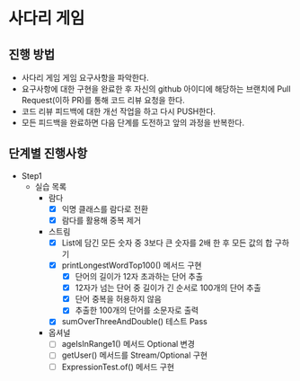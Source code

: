# 사다리 게임
## 진행 방법
* 사다리 게임 게임 요구사항을 파악한다.
* 요구사항에 대한 구현을 완료한 후 자신의 github 아이디에 해당하는 브랜치에 Pull Request(이하 PR)를 통해 코드 리뷰 요청을 한다.
* 코드 리뷰 피드백에 대한 개선 작업을 하고 다시 PUSH한다.
* 모든 피드백을 완료하면 다음 단계를 도전하고 앞의 과정을 반복한다.

## 단계별 진행사항
* Step1
  * 실습 목록
    * 람다
      - [x] 익명 클래스를 람다로 전환
      - [x] 람다를 활용해 중복 제거
    * 스트림
      - [x] List에 담긴 모든 숫자 중 3보다 큰 숫자를 2배 한 후 모든 값의 합 구하기
      - [x] printLongestWordTop100() 메서드 구현
        - [x] 단어의 길이가 12자 초과하는 단어 추출
        - [x] 12자가 넘는 단어 중 길이가 긴 순서로 100개의 단어 추출
        - [x] 단어 중복을 허용하지 않음
        - [x] 추출한 100개의 단어를 소문자로 출력
      - [x] sumOverThreeAndDouble() 테스트 Pass
    * 옵셔널
      - [ ] ageIsInRange1() 메서드 Optional 변경
      - [ ] getUser() 메서드를 Stream/Optional 구현
      - [ ] ExpressionTest.of() 메서드 구현

